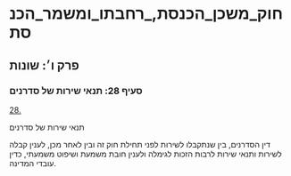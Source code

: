 # חוק_משכן_הכנסת,_רחבתו_ומשמר_הכנסת

## פרק ו׳: שונות

### סעיף 28: תנאי שירות של סדרנים

[28.](https://he.wikisource.org/wiki/חוק_משכן_הכנסת,_רחבתו_ומשמר_הכנסת#s_yp_28)

תנאי שירות של סדרנים

דין הסדרנים, בין שנתקבלו לשירות לפני תחילת חוק זה ובין לאחר מכן, לענין קבלה לשירות ותנאי שירות לרבות הזכות לגימלה ולענין חובת משמעת ושיפוט משמעתי, כדין עובדי המדינה.